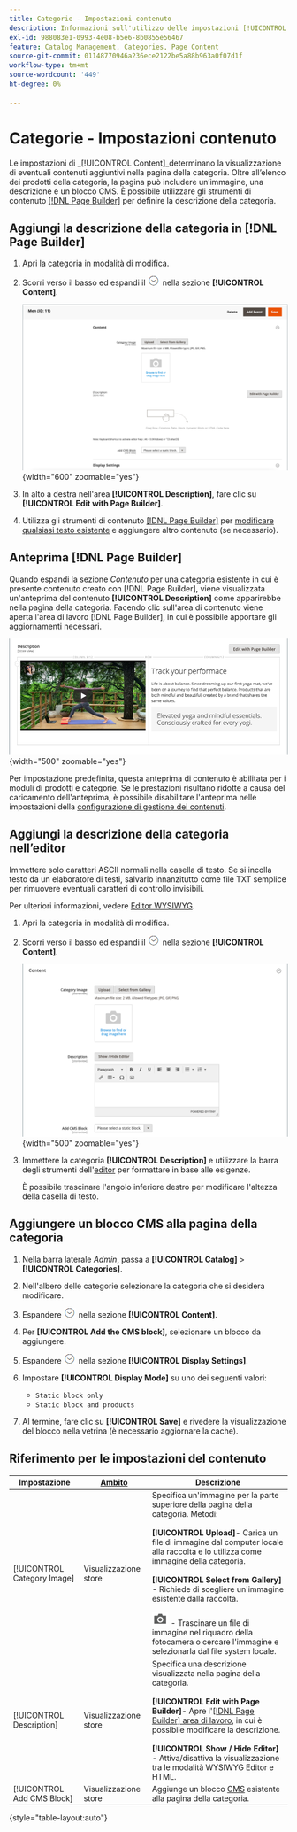 ```yaml
---
title: Categorie - Impostazioni contenuto
description: Informazioni sull'utilizzo delle impostazioni [!UICONTROL Content] per definire eventuali contenuti aggiuntivi visualizzati nella pagina della categoria.
exl-id: 988083e1-0993-4e08-b5e6-8b0855e56467
feature: Catalog Management, Categories, Page Content
source-git-commit: 01148770946a236ece2122be5a88b963a0f07d1f
workflow-type: tm+mt
source-wordcount: '449'
ht-degree: 0%

---
```


# Categorie - Impostazioni contenuto

Le impostazioni di _[!UICONTROL Content]_determinano la visualizzazione di eventuali contenuti aggiuntivi nella pagina della categoria. Oltre all’elenco dei prodotti della categoria, la pagina può includere un’immagine, una descrizione e un blocco CMS. È possibile utilizzare gli strumenti di contenuto [[!DNL Page Builder]](../page-builder/introduction.md) per definire la descrizione della categoria.

## Aggiungi la descrizione della categoria in [!DNL Page Builder]

1. Apri la categoria in modalità di modifica.

1. Scorri verso il basso ed espandi il ![selettore di espansione](../assets/icon-display-expand.png) nella sezione **[!UICONTROL Content]**.

   ![Contenuto categoria](./assets/category-content.png){width="600" zoomable="yes"}

1. In alto a destra nell&#39;area **[!UICONTROL Description]**, fare clic su **[!UICONTROL Edit with Page Builder]**.

1. Utilizza gli strumenti di contenuto [[!DNL Page Builder]](../page-builder/introduction.md) per [modificare qualsiasi testo esistente](../page-builder/text.md) e aggiungere altro contenuto (se necessario).

## Anteprima [!DNL Page Builder]

Quando espandi la sezione _Contenuto_ per una categoria esistente in cui è presente contenuto creato con [!DNL Page Builder], viene visualizzata un&#39;anteprima del contenuto **[!UICONTROL Description]** come apparirebbe nella pagina della categoria. Facendo clic sull&#39;area di contenuto viene aperta l&#39;area di lavoro [!DNL Page Builder], in cui è possibile apportare gli aggiornamenti necessari.

![Anteprima descrizione](../page-builder/assets/pb-product-category-content-preview.png){width="500" zoomable="yes"}

Per impostazione predefinita, questa anteprima di contenuto è abilitata per i moduli di prodotti e categorie. Se le prestazioni risultano ridotte a causa del caricamento dell&#39;anteprima, è possibile disabilitare l&#39;anteprima nelle impostazioni della [configurazione di gestione dei contenuti](../configuration-reference/general/content-management.md#advanced-content-tools).

## Aggiungi la descrizione della categoria nell’editor

Immettere solo caratteri ASCII normali nella casella di testo. Se si incolla testo da un elaboratore di testi, salvarlo innanzitutto come file TXT semplice per rimuovere eventuali caratteri di controllo invisibili.

Per ulteriori informazioni, vedere [Editor WYSIWYG](../content-design/editor.md).

1. Apri la categoria in modalità di modifica.

1. Scorri verso il basso ed espandi il ![selettore di espansione](../assets/icon-display-expand.png) nella sezione **[!UICONTROL Content]**.

   ![Contenuto categoria](./assets/category-content-ce.png){width="500" zoomable="yes"}

1. Immettere la categoria **[!UICONTROL Description]** e utilizzare la barra degli strumenti dell&#39;[editor](../content-design/editor.md) per formattare in base alle esigenze.

   È possibile trascinare l&#39;angolo inferiore destro per modificare l&#39;altezza della casella di testo.

## Aggiungere un blocco CMS alla pagina della categoria

1. Nella barra laterale _Admin_, passa a **[!UICONTROL Catalog]** > **[!UICONTROL Categories]**.

1. Nell&#39;albero delle categorie selezionare la categoria che si desidera modificare.

1. Espandere ![Il selettore di espansione](../assets/icon-display-expand.png) nella sezione **[!UICONTROL Content]**.

1. Per **[!UICONTROL Add the CMS block]**, selezionare un blocco da aggiungere.

1. Espandere ![Il selettore di espansione](../assets/icon-display-expand.png) nella sezione **[!UICONTROL Display Settings]**.

1. Impostare **[!UICONTROL Display Mode]** su uno dei seguenti valori:

   - `Static block only`
   - `Static block and products`

1. Al termine, fare clic su **[!UICONTROL Save]** e rivedere la visualizzazione del blocco nella vetrina (è necessario aggiornare la cache).

## Riferimento per le impostazioni del contenuto

| Impostazione | [Ambito](../getting-started/websites-stores-views.md#scope-settings) | Descrizione |
|--- |--- |--- |
| [!UICONTROL Category Image] | Visualizzazione store | Specifica un&#39;immagine per la parte superiore della pagina della categoria. Metodi: <br/><br/>**[!UICONTROL Upload]**- Carica un file di immagine dal computer locale alla raccolta e lo utilizza come immagine della categoria.<br/><br/>**[!UICONTROL Select from Gallery]** - Richiede di scegliere un&#39;immagine esistente dalla raccolta. <br/><br/>![Icona fotocamera Page Builder](../assets/icon-camera.png) - Trascinare un file di immagine nel riquadro della fotocamera o cercare l&#39;immagine e selezionarla dal file system locale. |
| [!UICONTROL Description] | Visualizzazione store | Specifica una descrizione visualizzata nella pagina della categoria. <br/><br/>**[!UICONTROL Edit with Page Builder]**- Apre l&#39;[[!DNL Page Builder] area di lavoro](../page-builder/workspace.md), in cui è possibile modificare la descrizione.<br/><br/>**[!UICONTROL Show / Hide Editor]** - Attiva/disattiva la visualizzazione tra le modalità WYSIWYG Editor e HTML. |
| [!UICONTROL Add CMS Block] | Visualizzazione store | Aggiunge un blocco [CMS](../content-design/blocks.md) esistente alla pagina della categoria. |

{style="table-layout:auto"}
